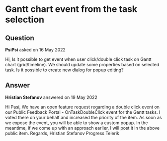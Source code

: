 # Gantt chart event from the task selection

## Question

**PsiPsi** asked on 16 May 2022

Hi, Is it possible to get event when user click/double click task on Gantt chart (grid/timeline). We should update some properties based on selected task. Is it possible to create new dialog for popup editing?

## Answer

**Hristian Stefanov** answered on 19 May 2022

Hi Pasi, We have an open feature request regarding a double click event on our Public Feedback Portal - OnTaskDoubleClick event for the Gantt tasks. I voted there on your behalf and increased the priority of the item. As soon as we expose the event, you will be able to show a custom popup. In the meantime, if we come up with an approach earlier, I will post it in the above public item. Regards, Hristian Stefanov Progress Telerik
